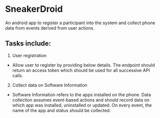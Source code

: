 # SneakerDroid
An android app to register a participant into the system and collect phone data from events derived from user actions.

## Tasks include:
1. User registration
* Allow user to register by providing below details. The endpoint should return an
access token which should be used for all successive API calls.

2. Collect data on Software Information
* Software Information refers to the apps installed on the phone. Data collection
assumes event-based actions and should record data on which app was installed,
uninstalled or updated. On every event, the name of the app and status should be collected.

